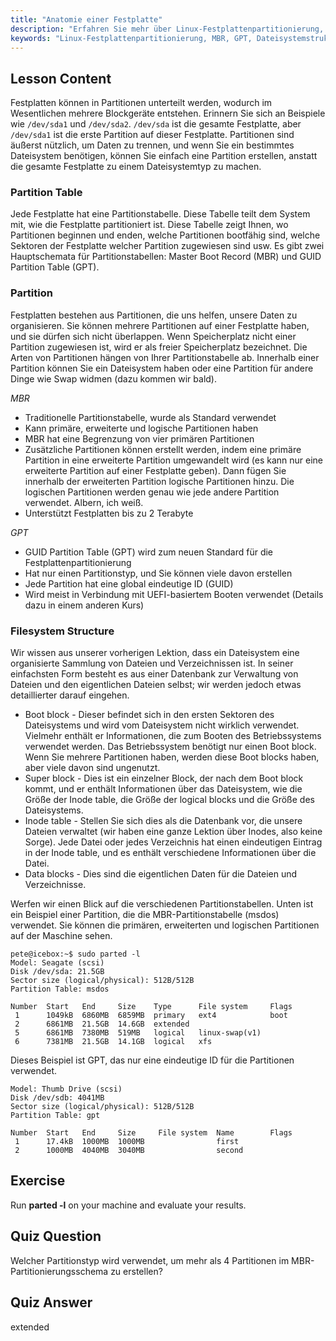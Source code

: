 ```yaml
---
title: "Anatomie einer Festplatte"
description: "Erfahren Sie mehr über Linux-Festplattenpartitionierung, MBR vs. GPT und Dateisystemstruktur. Verstehen Sie Partitionen, Tabellen und wie Daten organisiert werden. Beginnen Sie mit diesem Leitfaden für Anfänger!"
keywords: "Linux-Festplattenpartitionierung, MBR, GPT, Dateisystemstruktur, Linux-Partitionen, Anfänger, Tutorial, Leitfaden"
---
```


## Lesson Content

Festplatten können in Partitionen unterteilt werden, wodurch im Wesentlichen mehrere Blockgeräte entstehen. Erinnern Sie sich an Beispiele wie `/dev/sda1` und `/dev/sda2`. `/dev/sda` ist die gesamte Festplatte, aber `/dev/sda1` ist die erste Partition auf dieser Festplatte. Partitionen sind äußerst nützlich, um Daten zu trennen, und wenn Sie ein bestimmtes Dateisystem benötigen, können Sie einfach eine Partition erstellen, anstatt die gesamte Festplatte zu einem Dateisystemtyp zu machen.

### Partition Table

Jede Festplatte hat eine Partitionstabelle. Diese Tabelle teilt dem System mit, wie die Festplatte partitioniert ist. Diese Tabelle zeigt Ihnen, wo Partitionen beginnen und enden, welche Partitionen bootfähig sind, welche Sektoren der Festplatte welcher Partition zugewiesen sind usw. Es gibt zwei Hauptschemata für Partitionstabellen: Master Boot Record (MBR) und GUID Partition Table (GPT).

### Partition

Festplatten bestehen aus Partitionen, die uns helfen, unsere Daten zu organisieren. Sie können mehrere Partitionen auf einer Festplatte haben, und sie dürfen sich nicht überlappen. Wenn Speicherplatz nicht einer Partition zugewiesen ist, wird er als freier Speicherplatz bezeichnet. Die Arten von Partitionen hängen von Ihrer Partitionstabelle ab. Innerhalb einer Partition können Sie ein Dateisystem haben oder eine Partition für andere Dinge wie Swap widmen (dazu kommen wir bald).

_MBR_

- Traditionelle Partitionstabelle, wurde als Standard verwendet
- Kann primäre, erweiterte und logische Partitionen haben
- MBR hat eine Begrenzung von vier primären Partitionen
- Zusätzliche Partitionen können erstellt werden, indem eine primäre Partition in eine erweiterte Partition umgewandelt wird (es kann nur eine erweiterte Partition auf einer Festplatte geben). Dann fügen Sie innerhalb der erweiterten Partition logische Partitionen hinzu. Die logischen Partitionen werden genau wie jede andere Partition verwendet. Albern, ich weiß.
- Unterstützt Festplatten bis zu 2 Terabyte

_GPT_

- GUID Partition Table (GPT) wird zum neuen Standard für die Festplattenpartitionierung
- Hat nur einen Partitionstyp, und Sie können viele davon erstellen
- Jede Partition hat eine global eindeutige ID (GUID)
- Wird meist in Verbindung mit UEFI-basiertem Booten verwendet (Details dazu in einem anderen Kurs)

### Filesystem Structure

Wir wissen aus unserer vorherigen Lektion, dass ein Dateisystem eine organisierte Sammlung von Dateien und Verzeichnissen ist. In seiner einfachsten Form besteht es aus einer Datenbank zur Verwaltung von Dateien und den eigentlichen Dateien selbst; wir werden jedoch etwas detaillierter darauf eingehen.

- Boot block - Dieser befindet sich in den ersten Sektoren des Dateisystems und wird vom Dateisystem nicht wirklich verwendet. Vielmehr enthält er Informationen, die zum Booten des Betriebssystems verwendet werden. Das Betriebssystem benötigt nur einen Boot block. Wenn Sie mehrere Partitionen haben, werden diese Boot blocks haben, aber viele davon sind ungenutzt.
- Super block - Dies ist ein einzelner Block, der nach dem Boot block kommt, und er enthält Informationen über das Dateisystem, wie die Größe der Inode table, die Größe der logical blocks und die Größe des Dateisystems.
- Inode table - Stellen Sie sich dies als die Datenbank vor, die unsere Dateien verwaltet (wir haben eine ganze Lektion über Inodes, also keine Sorge). Jede Datei oder jedes Verzeichnis hat einen eindeutigen Eintrag in der Inode table, und es enthält verschiedene Informationen über die Datei.
- Data blocks - Dies sind die eigentlichen Daten für die Dateien und Verzeichnisse.

Werfen wir einen Blick auf die verschiedenen Partitionstabellen. Unten ist ein Beispiel einer Partition, die die MBR-Partitionstabelle (msdos) verwendet. Sie können die primären, erweiterten und logischen Partitionen auf der Maschine sehen.

```plaintext
pete@icebox:~$ sudo parted -l
Model: Seagate (scsi)
Disk /dev/sda: 21.5GB
Sector size (logical/physical): 512B/512B
Partition Table: msdos

Number  Start   End     Size    Type      File system     Flags
 1      1049kB  6860MB  6859MB  primary   ext4            boot
 2      6861MB  21.5GB  14.6GB  extended
 5      6861MB  7380MB  519MB   logical   linux-swap(v1)
 6      7381MB  21.5GB  14.1GB  logical   xfs
```

Dieses Beispiel ist GPT, das nur eine eindeutige ID für die Partitionen verwendet.

```plaintext
Model: Thumb Drive (scsi)
Disk /dev/sdb: 4041MB
Sector size (logical/physical): 512B/512B
Partition Table: gpt

Number  Start   End     Size     File system  Name        Flags
 1      17.4kB  1000MB  1000MB                first
 2      1000MB  4040MB  3040MB                second
```

## Exercise

Run **parted -l** on your machine and evaluate your results.

## Quiz Question

Welcher Partitionstyp wird verwendet, um mehr als 4 Partitionen im MBR-Partitionierungsschema zu erstellen?

## Quiz Answer

extended
